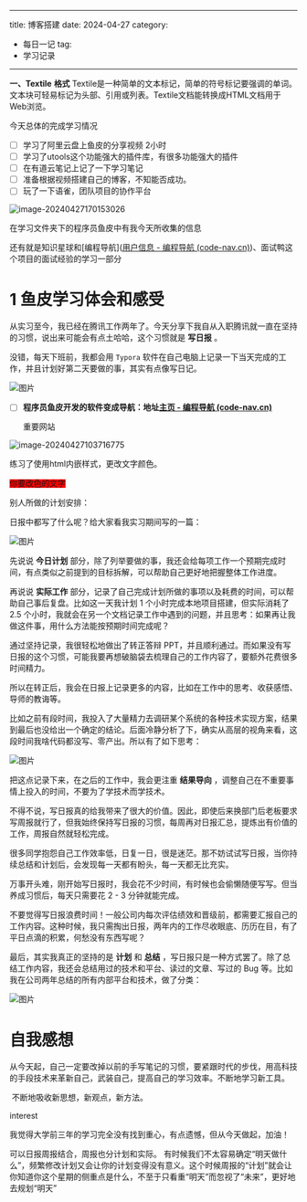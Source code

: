 
---
title: 博客搭建
date: 2024-04-27
category:
  - 每日一记
tag:
  - 学习记录
---


**一、Textile** **格式**
Textile是一种简单的文本标记，简单的符号标记要强调的单词。文本块可轻易标记为头部、引用或列表。Textile文档能转换成HTML文档用于Web浏览。



今天总体的完成学习情况

- [ ] 学习了阿里云盘上鱼皮的分享视频  2小时
- [ ] 学习了utools这个功能强大的插件库，有很多功能强大的插件
- [ ] 在有道云笔记上记了一下学习笔记
- [ ] 准备根据视频搭建自己的博客，不知能否成功。
- [ ] 玩了一下语雀，团队项目的协作平台

![image-20240427170153026](https://s2.loli.net/2024/06/14/UqgepcKQYrhMkJz.png)

在学习文件夹下的程序员鱼皮中有我今天所收集的信息

还有就是知识星球和[编程导航]([用户信息 - 编程导航 (code-nav.cn)](https://www.code-nav.cn/user/1698590357501091841))、面试鸭这个项目的面试经验的学习一部分



# 1 鱼皮学习体会和感受

从实习至今，我已经在腾讯工作两年了。今天分享下我自从入职腾讯就一直在坚持的习惯，说出来可能会有点土哈哈，这个习惯就是 **写日报** 。

没错，每天下班前，我都会用 `Typora` 软件在自己电脑上记录一下当天完成的工作，并且计划好第二天要做的事，其实有点像写日记。

![图片](https://s2.loli.net/2024/06/14/l3zUcmaBtkQrYSN.png)



- [ ] **程序员鱼皮开发的软件变成导航：地址[主页 - 编程导航 (code-nav.cn)](https://www.code-nav.cn/)**

  重要网站

![image-20240427103716775](https://s2.loli.net/2024/06/14/JCbSrah9o1kfnQt.png)

练习了使用html内嵌样式，更改文字颜色。

<span style="color:文字颜色;background:red;font-size:文字大小;font-family:字体;">你要改色的文字</span>



别人所做的计划安排：

日报中都写了什么呢？给大家看我实习期间写的一篇：

![图片](https://s2.loli.net/2024/06/14/eHB9ZwEVnlKq2j4.png)

先说说 **今日计划** 部分，除了列举要做的事，我还会给每项工作一个预期完成时间，有点类似之前提到的目标拆解，可以帮助自己更好地把握整体工作进度。

再说说 **实际工作** 部分，记录了自己完成计划所做的事项以及耗费的时间，可以帮助自己事后复盘。比如这一天我计划 1 个小时完成本地项目搭建，但实际消耗了 2.5 个小时，我就会在另一个文档记录工作中遇到的问题，并且思考：如果再让我做这件事，用什么方法能按预期时间完成呢？

通过坚持记录，我很轻松地做出了转正答辩 PPT，并且顺利通过。而如果没有写日报的这个习惯，可能我要再想破脑袋去梳理自己的工作内容了，要额外花费很多时间精力。





所以在转正后，我会在日报上记录更多的内容，比如在工作中的思考、收获感悟、导师的教诲等。

比如之前有段时间，我投入了大量精力去调研某个系统的各种技术实现方案，结果到最后也没给出一个确定的结论。后面冷静分析了下，确实从高层的视角来看，这段时间我啥代码都没写、零产出。所以有了如下思考：

![图片](https://mmbiz.qpic.cn/mmbiz_png/mngWTkJEOYKs01zOKIicx0Llibe9BfhdV5MQHEAict8FlI4Oia8ySDwwX0JcGUricAduVohPquMtv7dqqK0QqDibKZrQ/640?wx_fmt=png&tp=wxpic&wxfrom=5&wx_lazy=1&wx_co=1)







把这点记录下来，在之后的工作中，我会更注重 **结果导向** ，调整自己在不重要事情上投入的时间，不要为了学技术而学技术。

不得不说，写日报真的给我带来了很大的价值。因此，即使后来换部门后老板要求写周报就行了，但我始终保持写日报的习惯，每周再对日报汇总，提炼出有价值的工作，周报自然就轻松完成。





很多同学抱怨自己工作效率低，日复一日，很是迷茫。那不妨试试写日报，当你持续总结和计划后，会发现每一天都有盼头，每一天都无比充实。

万事开头难，刚开始写日报时，我会花不少时间，有时候也会偷懒随便写写。但当养成习惯后，每天只需要花 2 - 3 分钟就能完成。

不要觉得写日报浪费时间！一般公司内每次评估绩效和晋级前，都需要汇报自己的工作内容。这种时候，我只需掏出日报，两年内的工作尽收眼底、历历在目，有了平日点滴的积累，何愁没有东西写呢？



最后，其实我真正的坚持的是 **计划** 和 **总结** ，写日报只是一种方式罢了。除了总结工作内容，我还会总结用过的技术和平台、读过的文章、写过的 Bug 等。比如我在公司两年总结的所有内部平台和技术，做了分类：



![图片](https://mmbiz.qpic.cn/mmbiz_png/mngWTkJEOYKs01zOKIicx0Llibe9BfhdV5QtBLxro0iaXN1HWBSpwBpgT7SCJXnwc3lAJQPXt9dxJyAHEwxFFiblRQ/640?wx_fmt=png&tp=wxpic&wxfrom=5&wx_lazy=1&wx_co=1)





# 自我感想

​        从今天起，自己一定要改掉以前的手写笔记的习惯，要紧跟时代的步伐，用高科技的手段技术来革新自己，武装自己，提高自己的学习效率。不断地学习新工具。

​       不断地吸收新思想，新观点，新方法。

interest

我觉得大学前三年的学习完全没有找到重心，有点遗憾，但从今天做起，加油！

可以日报周报结合，周报也分计划和实际。 有时候我们不太容易确定“明天做什么”，频繁修改计划又会让你的计划变得没有意义。这个时候周报的“计划”就会让你知道你这个星期的侧重点是什么，不至于只看重“明天”而忽视了“未来”，更好地去规划“明天”